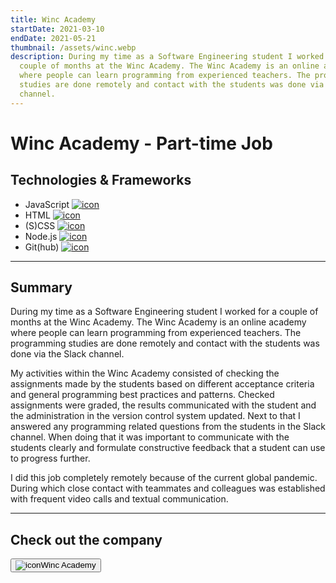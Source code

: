 ```yaml
---
title: Winc Academy
startDate: 2021-03-10
endDate: 2021-05-21
thumbnail: /assets/winc.webp
description: During my time as a Software Engineering student I worked for a
  couple of months at the Winc Academy. The Winc Academy is an online academy
  where people can learn programming from experienced teachers. The programming
  studies are done remotely and contact with the students was done via the Slack
  channel.
---
```

# Winc Academy - Part-time Job

## Technologies & Frameworks

<ul class="icon-list">
<li>JavaScript <a href="https://www.javascript.com/"><img src="/assets/javascript.png" alt="icon"></a></li>
<li>HTML <a href="https://www.w3schools.com/"><img src="/assets/html.png" alt="icon"></a></li>
<li>(S)CSS <a href="https://www.w3.org/Style/CSS/"><img src="/assets/css.png" alt="icon"></a></li>
<li>Node.js <a href="https://www.nodejs.org/"><img src="/assets/nodejs.png" alt="icon"></a></li>
<li>Git(hub) <a href="https://www.github.com/"><img src="/assets/github.png" alt="icon"></a></li>
</ul>

- - -

## Summary

During my time as a Software Engineering student I worked for a couple of months at the Winc Academy. The Winc Academy is
an online academy where people can learn programming from experienced teachers. The programming studies are done remotely
and contact with the students was done via the Slack channel.

My activities within the Winc Academy consisted of checking the assignments made by the students based on different acceptance
criteria and general programming best practices and patterns. Checked assignments were graded, the results communicated with 
the student and the administration in the version control system updated. Next to that I answered any programming related questions
from the students in the Slack channel. When doing that it was important to communicate with the students clearly and formulate
constructive feedback that a student can use to progress further.

I did this job completely remotely because of the current global pandemic. During which close contact with teammates and
colleagues was established with frequent video calls and textual communication.

<hr />

## Check out the company

<a href="https://www.wincacademy.nl/"><button><img src="/assets/winc.webp" alt="icon" />Winc Academy</button></a>
